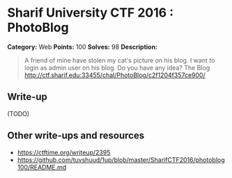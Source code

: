# Sharif University CTF 2016 : PhotoBlog

**Category:** Web
**Points:** 100
**Solves:** 98
**Description:**

> A friend of mine have stolen my cat's picture on his blog. I want to login as admin user on his blog. Do you have any idea? The Blog <http://ctf.sharif.edu:33455/chal/PhotoBlog/c2f1204f357ce900/>


## Write-up

(TODO)

## Other write-ups and resources

* <https://ctftime.org/writeup/2395>
* <https://github.com/tuvshuud/1up/blob/master/SharifCTF2016/photoblog100/README.md>
